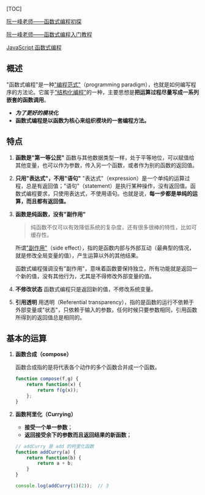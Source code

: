 [TOC]

[阮一峰老师——函数式编程初探](<http://www.ruanyifeng.com/blog/2012/04/functional_programming.html>)

[阮一峰老师——函数式编程入门教程](<http://www.ruanyifeng.com/blog/2017/02/fp-tutorial.html>)

[JavaScript 函数式编程](https://juejin.im/post/5b4ac0d0f265da0fa959a785#heading-2)

## 概述 ##

"函数式编程"是一种["编程范式"](http://en.wikipedia.org/wiki/Programming_paradigm)（programming paradigm），也就是如何编写程序的方法论。它属于["结构化编程"](http://en.wikipedia.org/wiki/Structured_programming)的一种，主要思想是**把运算过程尽量写成一系列嵌套的函数调用**。

* ***为了更好的模块化***
* **函数式编程是以函数为核心来组织模块的一套编程方法。**

## 特点 ##

1. **函数是"第一等公民"**
   函数与其他数据类型一样，处于平等地位，可以赋值给其他变量，也可以作为参数，传入另一个函数，或者作为别的函数的返回值。

2. **只用"表达式"，不用"语句"**
   "表达式"（expression）是一个单纯的运算过程，总是有返回值；"语句"（statement）是执行某种操作，没有返回值。函数式编程要求，只使用表达式，不使用语句。也就是说，**每一步都是单纯的运算，而且都有返回值。**

3. **函数是纯函数，没有"副作用"**
   
   >  纯函数不仅可以有效降低系统的复杂度，还有很多很棒的特性，比如可缓存性。
   
   所谓["副作用"](http://en.wikipedia.org/wiki/Side_effect_(computer_science))（side effect），指的是函数内部与外部互动（最典型的情况，就是修改全局变量的值），产生运算以外的其他结果。
   
   函数式编程强调没有"副作用"，意味着函数要保持独立，所有功能就是返回一个新的值，没有其他行为，尤其是不得修改外部变量的值。
   
4. **不修改状态**
   函数式编程只是返回新的值，不修改系统变量。

5. **引用透明**
   用透明（Referential transparency），指的是函数的运行不依赖于外部变量或"状态"，只依赖于输入的参数，任何时候只要参数相同，引用函数所得到的返回值总是相同的。

## 基本的运算

1. **函数合成（compose）**

   函数合成指的是将代表各个动作的多个函数合并成一个函数。

   ```js
   function compose(f,g) {
       return function(x) {
           return f(g(x));
       };
   }
   ```

2. **函数柯里化（Currying）**

   * **接受一个单一参数**；
   * **返回接受余下的参数而且返回结果的新函数**；

   ```js
   // addCurry 是 add 的柯里化函数
   function addCurry(a) {
       return function(b) {
           return a + b;
       }
   }
   
   console.log(addCurry(1)(2));  // 3
   ```

   